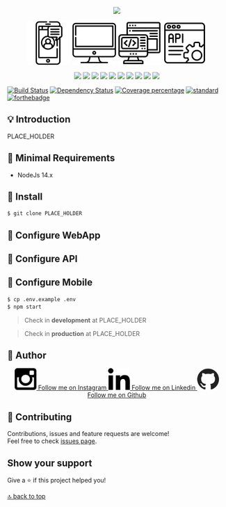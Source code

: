 <span id="top"></span>

<p align="center">
  <img src="#"/>
</p>

<p align="center">
   <a href="#"><img src="https://github.com/pauloluan/assets/blob/master/app.png?raw=true" width="100"></a>
   <a href="#"><img src="https://github.com/pauloluan/assets/blob/master/front.png?raw=true" width="100"></a>
    <a href="#"><img src="https://github.com/pauloluan/assets/blob/master/back.png?raw=true" width="100"></a>
  <a href="#"><img src="https://github.com/pauloluan/assets/blob/master/api.png?raw=true" width="100"></a>
</p>

<p align="center">
  <a href="https://pt-br.reactjs.org/"><img src="https://img.shields.io/badge/ReactJS-16.x-blue?style=for-the-badge"></a>
  <a href="https://redux.js.org/"><img src="https://img.shields.io/badge/Redux-4.0.x-blue?style=for-the-badge"></a>
  <a href="https://github.com/reduxjs/redux-thunk"><img src="https://img.shields.io/badge/Redux Thunk-2.3.x-green?style=for-the-badge"></a>
  <a href="https://reacttraining.com/react-router/web/guides/quick-start"><img src="https://img.shields.io/badge/React Router-5.1.x-blueviolet?style=for-the-badge"></a>
  <a href="https://pm2.keymetrics.io/"><img src="https://img.shields.io/badge/PM2-4.2.x-orange?style=for-the-badge"></a>
  <a href="https://nodejs.org/en/"><img src="https://img.shields.io/badge/Node-12.x-green?style=for-the-badge"></a>
  <a href="https://www.postgresql.org/"><img src="https://img.shields.io/badge/Postgress-10-blue?style=for-the-badge"></a>
  <a href="https://adonisjs.com/"><img src="https://img.shields.io/badge/AdonisJS-4.x-blueviolet?style=for-the-badge"></a>
  <a href="https://www.npmjs.com/"><img src="https://img.shields.io/badge/NPM-6.x-red?style=for-the-badge"></a>
  <a href="https://www.conventionalcommits.org/en/v1.0.0/"><img src="https://img.shields.io/badge/Commitizen-friendly-green?style=for-the-badge"></a>
</p>

[![Build Status][travis-image]][travis-url] [![Dependency Status][daviddm-image]][daviddm-url] [![Coverage percentage][coveralls-image]][coveralls-url] [![standard][standard-image]][standard-url] [![forthebadge][60time-image]][60time-url]

[travis-image]: https://img.shields.io/travis/pauloluan/assets/master.svg?style=for-the-badge
[travis-url]: https://travis-ci.com/pauloluan/assets
[daviddm-image]: https://img.shields.io/david/pauloluan/assets.svg?style=for-the-badge
[daviddm-url]: https://david-dm.org/pauloluan/assets
[coveralls-image]: http://img.shields.io/coveralls/pauloluan/assets/master.svg?style=for-the-badge
[coveralls-url]: https://coveralls.io/github/pauloluan/assets?branch=master
[standard-image]: https://img.shields.io/badge/code%20style-standard-brightgreen.svg?style=for-the-badge
[standard-url]: http://npm.im/standard
[60time-image]: https://forthebadge.com/images/badges/60-percent-of-the-time-works-every-time.svg
[60time-url]: https://forthebadge.com

## 💡 Introduction

PLACE_HOLDER

## 📝 Minimal Requirements

- NodeJs 14.x

## 🚀 Install

```sh
$ git clone PLACE_HOLDER
```

## 📝 Configure WebApp

## 📝 Configure API

## 📝 Configure Mobile

```sh
$ cp .env.example .env
$ npm start
```

> Check in **development** at PLACE_HOLDER

> Check in **production** at PLACE_HOLDER

## 👤 Author

<p align="center">
  <a href="http://bit.ly/reativa-insta">
    <img src="https://github.com/pauloluan/assets/blob/master/insta.png" width="50"/>
    Follow me on Instagram
  </a>
  <a href="https://bit.ly/pauloluan/">
    <img src="https://github.com/pauloluan/assets/blob/master/linkedin.png?raw=true" width="50">
    Follow me on Linkedin
  </a>
  <a href="https://github.com/pauloluan">
    <img src="https://github.com/pauloluan/assets/blob/master/github.png?raw=true" width="50">
    Follow me on Github
  </a>
</p>

## 🤝 Contributing

Contributions, issues and feature requests are welcome!<br />Feel free to check [issues page](https://github.com/pauloluan/PLACE_HOLDER/issues).

## Show your support

Give a ⭐️ if this project helped you!

[🔝 back to top](#top)
